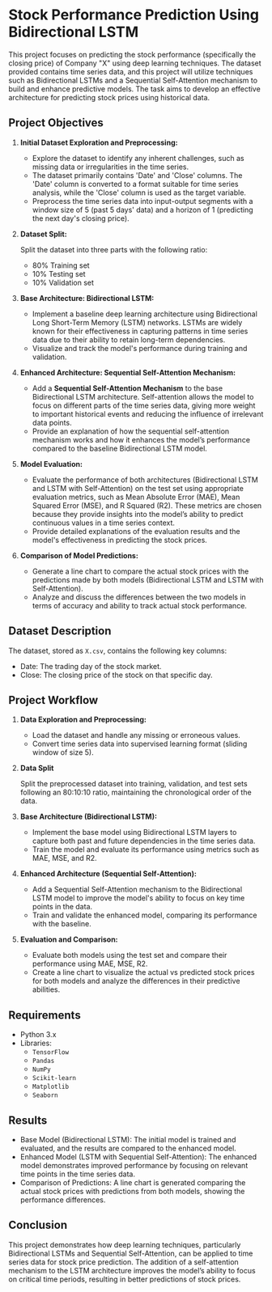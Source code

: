 # Stock Performance Prediction Using Bidirectional LSTM
This project focuses on predicting the stock performance (specifically the closing price) of Company "X" using deep learning techniques. The dataset provided contains time series data, and this project will utilize techniques such as Bidirectional LSTMs and a Sequential Self-Attention mechanism to build and enhance predictive models. The task aims to develop an effective architecture for predicting stock prices using historical data.

## Project Objectives
1. **Initial Dataset Exploration and Preprocessing:**
   - Explore the dataset to identify any inherent challenges, such as missing data or irregularities in the time series.
   - The dataset primarily contains 'Date' and 'Close' columns. The 'Date' column is converted to a format suitable for time series analysis, while the 'Close' column is used as the target variable.
   - Preprocess the time series data into input-output segments with a window size of 5 (past 5 days' data) and a horizon of 1 (predicting the next day's closing price).
2. **Dataset Split:**

   Split the dataset into three parts with the following ratio:
      - 80% Training set
      - 10% Testing set
      - 10% Validation set
3. **Base Architecture: Bidirectional LSTM:**
   - Implement a baseline deep learning architecture using Bidirectional Long Short-Term Memory (LSTM) networks. LSTMs are widely known for their effectiveness in capturing patterns in time series data due to their ability to retain long-term dependencies.
   - Visualize and track the model's performance during training and validation.
4. **Enhanced Architecture: Sequential Self-Attention Mechanism:**
    - Add a **Sequential Self-Attention Mechanism** to the base Bidirectional LSTM architecture. Self-attention allows the model to focus on different parts of the time series data, giving more weight to important historical events and reducing the influence of irrelevant data points.
    - Provide an explanation of how the sequential self-attention mechanism works and how it enhances the model’s performance compared to the baseline Bidirectional LSTM model.
5. **Model Evaluation:**
    - Evaluate the performance of both architectures (Bidirectional LSTM and LSTM with Self-Attention) on the test set using appropriate evaluation metrics, such as Mean Absolute Error (MAE), Mean Squared Error (MSE), and R Squared (R2). These metrics are chosen because they provide insights into the model’s ability to predict continuous values in a time series context.
    - Provide detailed explanations of the evaluation results and the model's effectiveness in predicting the stock prices.
6. **Comparison of Model Predictions:**
    - Generate a line chart to compare the actual stock prices with the predictions made by both models (Bidirectional LSTM and LSTM with Self-Attention).
    - Analyze and discuss the differences between the two models in terms of accuracy and ability to track actual stock performance.

## Dataset Description
The dataset, stored as `X.csv`, contains the following key columns:
- Date: The trading day of the stock market.
- Close: The closing price of the stock on that specific day.

## Project Workflow
1. **Data Exploration and Preprocessing:**
    - Load the dataset and handle any missing or erroneous values.
    - Convert time series data into supervised learning format (sliding window of size 5).
2. **Data Split**

   Split the preprocessed dataset into training, validation, and test sets following an 80:10:10 ratio, maintaining the chronological order of the data.
   
4. **Base Architecture (Bidirectional LSTM):**
    - Implement the base model using Bidirectional LSTM layers to capture both past and future dependencies in the time series data.
    - Train the model and evaluate its performance using metrics such as MAE, MSE, and R2.
    
5. **Enhanced Architecture (Sequential Self-Attention):**
    - Add a Sequential Self-Attention mechanism to the Bidirectional LSTM model to improve the model's ability to focus on key time points in the data.
    - Train and validate the enhanced model, comparing its performance with the baseline.
6. **Evaluation and Comparison:**
    - Evaluate both models using the test set and compare their performance using MAE, MSE, R2.
    - Create a line chart to visualize the actual vs predicted stock prices for both models and analyze the differences in their predictive abilities.


## Requirements
- Python 3.x
- Libraries:
  - `TensorFlow`
  - `Pandas`
  - `NumPy`
  - `Scikit-learn`
  - `Matplotlib`
  - `Seaborn`
 
## Results
- Base Model (Bidirectional LSTM): The initial model is trained and evaluated, and the results are compared to the enhanced model.
- Enhanced Model (LSTM with Sequential Self-Attention): The enhanced model demonstrates improved performance by focusing on relevant time points in the time series data.
- Comparison of Predictions: A line chart is generated comparing the actual stock prices with predictions from both models, showing the performance differences.
  
## Conclusion
This project demonstrates how deep learning techniques, particularly Bidirectional LSTMs and Sequential Self-Attention, can be applied to time series data for stock price prediction. The addition of a self-attention mechanism to the LSTM architecture improves the model’s ability to focus on critical time periods, resulting in better predictions of stock prices.
